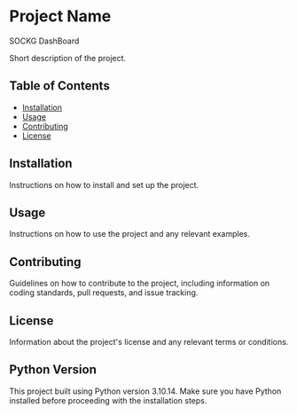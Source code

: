# Project Name
SOCKG DashBoard

Short description of the project.

## Table of Contents

- [Installation](#installation)
- [Usage](#usage)
- [Contributing](#contributing)
- [License](#license)

## Installation

Instructions on how to install and set up the project.

## Usage

Instructions on how to use the project and any relevant examples.

## Contributing

Guidelines on how to contribute to the project, including information on coding standards, pull requests, and issue tracking.

## License

Information about the project's license and any relevant terms or conditions.

## Python Version

This project built using Python version 3.10.14. Make sure you have Python installed before proceeding with the installation steps.